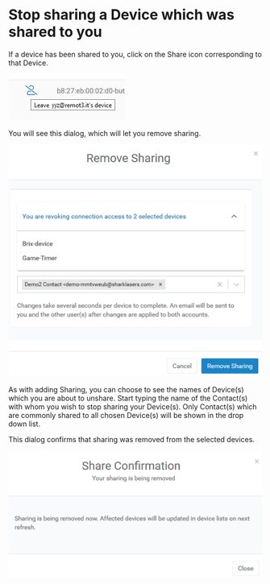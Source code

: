 # Stop sharing a Device which was shared to you

If a device has been shared to you, click on the Share icon corresponding to that Device.  

![](../../.gitbook/assets/image%20%2896%29.png)

You will see this dialog, which will let you remove sharing.

![](../../.gitbook/assets/image%20%28313%29.png)

As with adding Sharing, you can choose to see the names of Device\(s\) which you are about to unshare.  Start typing the name of the Contact\(s\) with whom you wish to stop sharing your Device\(s\).  Only Contact\(s\) which are commonly shared to all chosen Device\(s\) will be shown in the drop down list.

This dialog confirms that sharing was removed from the selected devices.

![](../../.gitbook/assets/image%20%28437%29.png)

